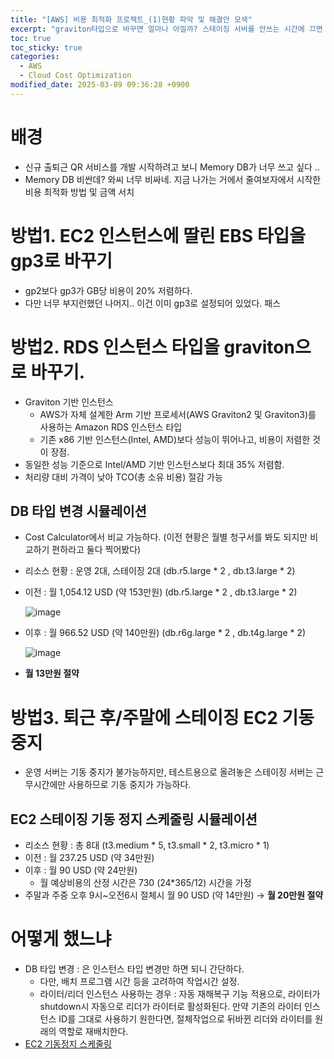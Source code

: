 ```yaml
---
title: "[AWS] 비용 최적화 프로젝트_(1)현황 파악 및 해결안 모색"
excerpt: "graviton타입으로 바꾸면 얼마나 아낄까? 스테이징 서버를 안쓰는 시간에 끄면 얼마나 아낄까?"
toc: true
toc_sticky: true
categories:
  - AWS
  - Cloud Cost Optimization
modified_date: 2025-03-09 09:36:28 +0900
---
```


# 배경 
- 신규 출퇴근 QR 서비스를 개발 시작하려고 보니 Memory DB가 너무 쓰고 싶다 .. 
- Memory DB 비싼데? 와씨 너무 비싸네. 지금 나가는 거에서 줄여보자에서 시작한 비용 최적화 방법 및 금액 서치

# 방법1. EC2 인스턴스에 딸린 EBS 타입을 gp3로 바꾸기 
- gp2보다 gp3가 GB당 비용이 20% 저렴하다. 
- 다만 너무 부지런했던 나머지.. 이건 이미 gp3로 설정되어 있었다. 패스 

# 방법2. RDS 인스턴스 타입을 graviton으로 바꾸기. 
- Graviton 기반 인스턴스
  - AWS가 자체 설계한 Arm 기반 프로세서(AWS Graviton2 및 Graviton3)를 사용하는 Amazon RDS 인스턴스 타입
  - 기존 x86 기반 인스턴스(Intel, AMD)보다 성능이 뛰어나고, 비용이 저렴한 것이 장점.
- 동일한 성능 기준으로 Intel/AMD 기반 인스턴스보다 최대 35% 저렴함.
- 처리량 대비 가격이 낮아 TCO(총 소유 비용) 절감 가능
## DB 타입 변경 시뮬레이션
* Cost Calculator에서 비교 가능하다. (이전 현황은 월별 청구서를 봐도 되지만 비교하기 편하라고 둘다 찍어봤다) 
* 리소스 현황 : 운영 2대, 스테이징 2대 (db.r5.large \* 2 , db.t3.large \* 2)
* 이전 : 월 1,054.12 USD (약 153만원)
    (db.r5.large \* 2 , db.t3.large \* 2)
      
  ![image](https://github.com/user-attachments/assets/a6ea1f01-2197-428c-85ae-abe468beb2b8)

  
* 이후 : 월 966.52 USD (약 140만원)
    (db.r6g.large \* 2 , db.t4g.large \* 2)
      
    ![image](https://github.com/user-attachments/assets/3f4837f6-57eb-46c0-9c1b-06a5f593aba3)

* **월 13만원 절약**

# 방법3. 퇴근 후/주말에 스테이징 EC2 기동 중지
- 운영 서버는 기동 중지가 불가능하지만, 테스트용으로 올려놓은 스테이징 서버는 근무시간에만 사용하므로 기동 중지가 가능하다.

## EC2 스테이징 기동 정지 스케줄링 시뮬레이션

* 리소스 현황 : 총 8대 (t3.medium \* 5, t3.small \* 2, t3.micro \* 1)
* 이전 : 월 237.25 USD (약 34만원)
* 이후 : 월 90 USD (약 24만원)
  * 월 예상비용의 산정 시간은 730 (24*365/12) 시간을 가정 
* 주말과 주중 오후 9시\~오전6시 절체시 월 90 USD (약 14만원) -> **월 20만원 절약**

# 어떻게 했느냐
- DB 타입 변경 : 은 인스턴스 타입 변경만 하면 되니 간단하다.
    - 다만, 배치 프로그램 시간 등을 고려하여 작업시간 설정.
    - 라이터/리더 인스턴스 사용하는 경우 : 자동 재해복구 기능 적용으로, 라이터가 shutdown시 자동으로 리더가 라이터로 활성화된다. 만약 기존의 라이터 인스턴스 ID를 그대로 사용하기 원한다면, 절체작업으로 뒤바뀐 리더와 라이터를 원래의 역할로 재배치한다.
- [EC2 기동정지 스케줄링](https://dasoldasol.github.io/aws/cloud%20cost%20optimization/aws_cost_optimization_2/)

